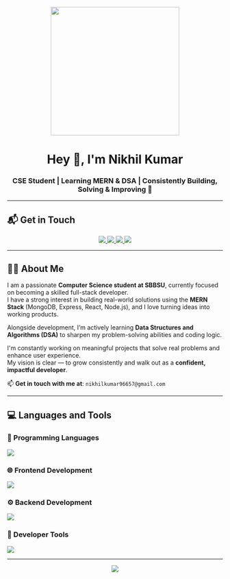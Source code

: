 <p align="center">
  <img src="https://cdn.dribbble.com/users/1162077/screenshots/3848914/programmer.gif" width="300" />
</p>

<h1 align="center">Hey 👋, I'm Nikhil Kumar</h1>
<h3 align="center">CSE Student | Learning MERN & DSA | Consistently Building, Solving & Improving 🚀</h3>

---

## 📬 Get in Touch

<p align="center">
  <a href="https://www.linkedin.com/in/nikhilkumar2040/" target="_blank">
    <img src="https://img.shields.io/badge/LinkedIn-%230077B5.svg?&style=for-the-badge&logo=linkedin&logoColor=white" />
  </a>
   <a href="https://github.com/nikhil-2040" target="_blank">
    <img src="https://img.shields.io/badge/GitHub-%2312100E.svg?&style=for-the-badge&logo=github&logoColor=white" />
  </a>
   <a href="https://x.com/NikhilK70357479" target="_blank">
    <img src="https://img.shields.io/badge/Twitter-%231DA1F2.svg?&style=for-the-badge&logo=twitter&logoColor=white" />
  </a>
   <a href="https://instagram.com/nikhxll.19/" target="_blank">
    <img src="https://img.shields.io/badge/Instagram-%23E4405F.svg?&style=for-the-badge&logo=instagram&logoColor=white" />
  </a>

</p>

---

## 👨‍💻 About Me

I am a passionate **Computer Science student at SBBSU**, currently focused on becoming a skilled full-stack developer.  
I have a strong interest in building real-world solutions using the **MERN Stack** (MongoDB, Express, React, Node.js), and I love turning ideas into working products.

Alongside development, I’m actively learning **Data Structures and Algorithms (DSA)** to sharpen my problem-solving abilities and coding logic.

I'm constantly working on meaningful projects that solve real problems and enhance user experience.  
My vision is clear — to grow consistently and walk out as a **confident, impactful developer**.

📫 **Get in touch with me at**: `nikhilkumar96657@gmail.com`

---

## 💻 Languages and Tools

### 🧠 Programming Languages  
<p>
  <img src="https://skillicons.dev/icons?i=js,java" />
</p>

### 🌐 Frontend Development  
<p>
  <img src="https://skillicons.dev/icons?i=html,css,react,tailwind" />
</p>

### ⚙️ Backend Development  
<p>
  <img src="https://skillicons.dev/icons?i=nodejs,express,mongodb" />
</p>

### 🔧 Developer Tools  
<p>
  <img src="https://skillicons.dev/icons?i=vscode,git,github,postman" />
</p>

---

<p align="center">
  <img src="https://capsule-render.vercel.app/api?type=waving&color=gradient&height=120&section=footer"/>
</p>

